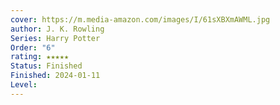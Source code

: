 ```yaml
---
cover: https://m.media-amazon.com/images/I/61sXBXmAWML.jpg
author: J. K. Rowling
Series: Harry Potter
Order: "6"
rating: ★★★★★
Status: Finished
Finished: 2024-01-11
Level:
---
```








